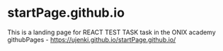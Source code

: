 # startPage.github.io
This is a landing page for REACT TEST TASK task in the ONIX academy
githubPages - https://ujenki.github.io/startPage.github.io/
